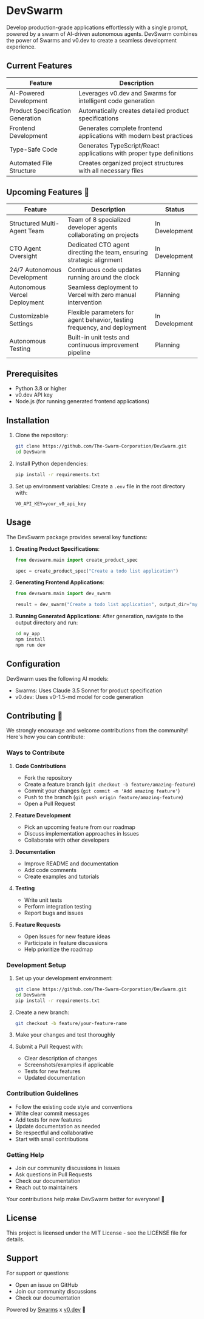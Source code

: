 # DevSwarm

Develop production-grade applications effortlessly with a single prompt, powered by a swarm of AI-driven autonomous agents. DevSwarm combines the power of Swarms and v0.dev to create a seamless development experience.

## Current Features

| Feature | Description |
|---------|-------------|
| AI-Powered Development | Leverages v0.dev and Swarms for intelligent code generation |
| Product Specification Generation | Automatically creates detailed product specifications |
| Frontend Development | Generates complete frontend applications with modern best practices |
| Type-Safe Code | Generates TypeScript/React applications with proper type definitions |
| Automated File Structure | Creates organized project structures with all necessary files |

## Upcoming Features 🚀

| Feature | Description | Status |
|---------|-------------|---------|
| Structured Multi-Agent Team | Team of 8 specialized developer agents collaborating on projects | In Development |
| CTO Agent Oversight | Dedicated CTO agent directing the team, ensuring strategic alignment | In Development |
| 24/7 Autonomous Development | Continuous code updates running around the clock | Planning |
| Autonomous Vercel Deployment | Seamless deployment to Vercel with zero manual intervention | Planning |
| Customizable Settings | Flexible parameters for agent behavior, testing frequency, and deployment | In Development |
| Autonomous Testing | Built-in unit tests and continuous improvement pipeline | Planning |

## Prerequisites

- Python 3.8 or higher
- v0.dev API key
- Node.js (for running generated frontend applications)

## Installation

1. Clone the repository:
   ```bash
   git clone https://github.com/The-Swarm-Corporation/DevSwarm.git
   cd DevSwarm
   ```

2. Install Python dependencies:
   ```bash
   pip install -r requirements.txt
   ```

3. Set up environment variables:
   Create a `.env` file in the root directory with:
   ```plaintext
   V0_API_KEY=your_v0_api_key
   ```

## Usage

The DevSwarm package provides several key functions:

1. **Creating Product Specifications**:
   ```python
   from devswarm.main import create_product_spec
   
   spec = create_product_spec("Create a todo list application")
   ```

2. **Generating Frontend Applications**:
   ```python
   from devswarm.main import dev_swarm
   
   result = dev_swarm("Create a todo list application", output_dir="my_app")
   ```

3. **Running Generated Applications**:
   After generation, navigate to the output directory and run:
   ```bash
   cd my_app
   npm install
   npm run dev
   ```

## Configuration

DevSwarm uses the following AI models:
- Swarms: Uses Claude 3.5 Sonnet for product specification
- v0.dev: Uses v0-1.5-md model for code generation

## Contributing 🤝

We strongly encourage and welcome contributions from the community! Here's how you can contribute:

### Ways to Contribute

1. **Code Contributions**
   - Fork the repository
   - Create a feature branch (`git checkout -b feature/amazing-feature`)
   - Commit your changes (`git commit -m 'Add amazing feature'`)
   - Push to the branch (`git push origin feature/amazing-feature`)
   - Open a Pull Request

2. **Feature Development**
   - Pick an upcoming feature from our roadmap
   - Discuss implementation approaches in Issues
   - Collaborate with other developers

3. **Documentation**
   - Improve README and documentation
   - Add code comments
   - Create examples and tutorials

4. **Testing**
   - Write unit tests
   - Perform integration testing
   - Report bugs and issues

5. **Feature Requests**
   - Open Issues for new feature ideas
   - Participate in feature discussions
   - Help prioritize the roadmap

### Development Setup

1. Set up your development environment:
   ```bash
   git clone https://github.com/The-Swarm-Corporation/DevSwarm.git
   cd DevSwarm
   pip install -r requirements.txt
   ```

2. Create a new branch:
   ```bash
   git checkout -b feature/your-feature-name
   ```

3. Make your changes and test thoroughly

4. Submit a Pull Request with:
   - Clear description of changes
   - Screenshots/examples if applicable
   - Tests for new features
   - Updated documentation

### Contribution Guidelines

- Follow the existing code style and conventions
- Write clear commit messages
- Add tests for new features
- Update documentation as needed
- Be respectful and collaborative
- Start with small contributions

### Getting Help

- Join our community discussions in Issues
- Ask questions in Pull Requests
- Check our documentation
- Reach out to maintainers

Your contributions help make DevSwarm better for everyone! 🌟

## License

This project is licensed under the MIT License - see the LICENSE file for details.

## Support

For support or questions:
- Open an issue on GitHub
- Join our community discussions
- Check our documentation

Powered by [Swarms](https://github.com/swarms) x [v0.dev](https://v0.dev) 🚀
